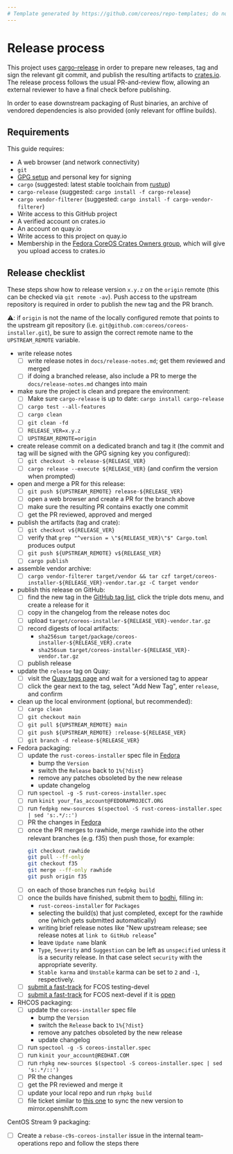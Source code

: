 ```yaml
---
# Template generated by https://github.com/coreos/repo-templates; do not edit downstream
---
```


# Release process

This project uses [cargo-release][cargo-release] in order to prepare new releases, tag and sign the relevant git commit, and publish the resulting artifacts to [crates.io][crates-io].
The release process follows the usual PR-and-review flow, allowing an external reviewer to have a final check before publishing.

In order to ease downstream packaging of Rust binaries, an archive of vendored dependencies is also provided (only relevant for offline builds).

## Requirements

This guide requires:

 * A web browser (and network connectivity)
 * `git`
 * [GPG setup][GPG setup] and personal key for signing
 * `cargo` (suggested: latest stable toolchain from [rustup][rustup])
 * `cargo-release` (suggested: `cargo install -f cargo-release`)
 * `cargo vendor-filterer` (suggested: `cargo install -f cargo-vendor-filterer`)
 * Write access to this GitHub project
 * A verified account on crates.io
 * An account on quay.io
 * Write access to this project on quay.io
 * Membership in the [Fedora CoreOS Crates Owners group](https://github.com/orgs/coreos/teams/fedora-coreos-crates-owners/members), which will give you upload access to crates.io

## Release checklist

These steps show how to release version `x.y.z` on the `origin` remote (this can be checked via `git remote -av`).
Push access to the upstream repository is required in order to publish the new tag and the PR branch.

:warning:: if `origin` is not the name of the locally configured remote that points to the upstream git repository (i.e. `git@github.com:coreos/coreos-installer.git`), be sure to assign the correct remote name to the `UPSTREAM_REMOTE` variable.

- write release notes
  - [ ] write release notes in `docs/release-notes.md`; get them reviewed and merged
  - [ ] if doing a branched release, also include a PR to merge the `docs/release-notes.md` changes into main

- make sure the project is clean and prepare the environment:
  - [ ] Make sure `cargo-release` is up to date: `cargo install cargo-release`
  - [ ] `cargo test --all-features`
  - [ ] `cargo clean`
  - [ ] `git clean -fd`
  - [ ] `RELEASE_VER=x.y.z`
  - [ ] `UPSTREAM_REMOTE=origin`

- create release commit on a dedicated branch and tag it (the commit and tag will be signed with the GPG signing key you configured):
  - [ ] `git checkout -b release-${RELEASE_VER}`
  - [ ] `cargo release --execute ${RELEASE_VER}` (and confirm the version when prompted)

- open and merge a PR for this release:
  - [ ] `git push ${UPSTREAM_REMOTE} release-${RELEASE_VER}`
  - [ ] open a web browser and create a PR for the branch above
  - [ ] make sure the resulting PR contains exactly one commit
  - [ ] get the PR reviewed, approved and merged

- publish the artifacts (tag and crate):
  - [ ] `git checkout v${RELEASE_VER}`
  - [ ] verify that `grep "^version = \"${RELEASE_VER}\"$" Cargo.toml` produces output
  - [ ] `git push ${UPSTREAM_REMOTE} v${RELEASE_VER}`
  - [ ] `cargo publish`

- assemble vendor archive:
  - [ ] `cargo vendor-filterer target/vendor && tar czf target/coreos-installer-${RELEASE_VER}-vendor.tar.gz -C target vendor`

- publish this release on GitHub:
  - [ ] find the new tag in the [GitHub tag list](https://github.com/coreos/coreos-installer/tags), click the triple dots menu, and create a release for it
  - [ ] copy in the changelog from the release notes doc
  - [ ] upload `target/coreos-installer-${RELEASE_VER}-vendor.tar.gz`
  - [ ] record digests of local artifacts:
    - `sha256sum target/package/coreos-installer-${RELEASE_VER}.crate`
    - `sha256sum target/coreos-installer-${RELEASE_VER}-vendor.tar.gz`
  - [ ] publish release

- update the `release` tag on Quay:
  - [ ] visit the [Quay tags page](https://quay.io/repository/coreos/coreos-installer?tab=tags) and wait for a versioned tag to appear
  - [ ] click the gear next to the tag, select "Add New Tag", enter `release`, and confirm

- clean up the local environment (optional, but recommended):
  - [ ] `cargo clean`
  - [ ] `git checkout main`
  - [ ] `git pull ${UPSTREAM_REMOTE} main`
  - [ ] `git push ${UPSTREAM_REMOTE} :release-${RELEASE_VER}`
  - [ ] `git branch -d release-${RELEASE_VER}`

- Fedora packaging:
  - [ ] update the `rust-coreos-installer` spec file in [Fedora](https://src.fedoraproject.org/rpms/rust-coreos-installer)
    - bump the `Version`
    - switch the `Release` back to `1%{?dist}`
    - remove any patches obsoleted by the new release
    - update changelog
  - [ ] run `spectool -g -S rust-coreos-installer.spec`
  - [ ] run `kinit your_fas_account@FEDORAPROJECT.ORG`
  - [ ] run `fedpkg new-sources $(spectool -S rust-coreos-installer.spec | sed 's:.*/::')`
  - [ ] PR the changes in [Fedora](https://src.fedoraproject.org/rpms/rust-coreos-installer)
  - [ ] once the PR merges to rawhide, merge rawhide into the other relevant branches (e.g. f35) then push those, for example:
    ```bash
    git checkout rawhide
    git pull --ff-only
    git checkout f35
    git merge --ff-only rawhide
    git push origin f35
    ```
  - [ ] on each of those branches run `fedpkg build`
  - [ ] once the builds have finished, submit them to [bodhi](https://bodhi.fedoraproject.org/updates/new), filling in:
    - `rust-coreos-installer` for `Packages`
    - selecting the build(s) that just completed, except for the rawhide one (which gets submitted automatically)
    - writing brief release notes like "New upstream release; see release notes at `link to GitHub release`"
    - leave `Update name` blank
    - `Type`, `Severity` and `Suggestion` can be left as `unspecified` unless it is a security release. In that case select `security` with the appropriate severity.
    - `Stable karma` and `Unstable` karma can be set to `2` and `-1`, respectively.
  - [ ] [submit a fast-track](https://github.com/coreos/fedora-coreos-config/actions/workflows/add-override.yml) for FCOS testing-devel
  - [ ] [submit a fast-track](https://github.com/coreos/fedora-coreos-config/actions/workflows/add-override.yml) for FCOS next-devel if it is [open](https://github.com/coreos/fedora-coreos-pipeline/blob/main/next-devel/README.md)

- RHCOS packaging:
  - [ ] update the `coreos-installer` spec file
    - bump the `Version`
    - switch the `Release` back to `1%{?dist}`
    - remove any patches obsoleted by the new release
    - update changelog
  - [ ] run `spectool -g -S coreos-installer.spec`
  - [ ] run `kinit your_account@REDHAT.COM`
  - [ ] run `rhpkg new-sources $(spectool -S coreos-installer.spec | sed 's:.*/::')`
  - [ ] PR the changes
  - [ ] get the PR reviewed and merge it
  - [ ] update your local repo and run `rhpkg build`
  - [ ] file ticket similar to [this one](https://issues.redhat.com/browse/ART-3772) to sync the new version to mirror.openshift.com

CentOS Stream 9 packaging:
  - [ ] Create a `rebase-c9s-coreos-installer` issue in the internal team-operations repo and follow the steps there

[cargo-release]: https://github.com/sunng87/cargo-release
[rustup]: https://rustup.rs/
[crates-io]: https://crates.io/
[GPG setup]: https://docs.github.com/en/github/authenticating-to-github/managing-commit-signature-verification
